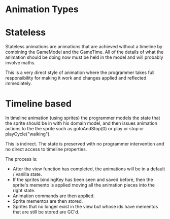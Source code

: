 # Animation Types

# Stateless
Stateless animations are animations that are achieved without a timeline by combining the GameModel and the GameTime.
All of the details of what the animation should be doing now must be held in the model and will probably involve maths.

This is a very direct style of animation where the programmer takes full responsibility for making it work and changes
applied and reflected immediately.

# Timeline based
In timeline animation (using sprites) the programmer models the state that the sprite should be in with his domain model,
and then issues animation actions to the the sprite such as gotoAndStop(0) or play or stop or playCycle("walking").

This is indirect. The state is preserved with no programmer intervention and no direct access to timeline properties.

The process is:
 - After the view function has completed, the animations will be in a default / vanilla state.
 - If the sprites bindingKey has been seen and saved before, then the sprite's memento is applied moving all the
   animation pieces into the right state.
 - Animation commands are then applied.
 - Sprite mementos are then stored.
 - Sprites that no longer exist in the view but whose ids have mementos that are still be stored are GC'd.